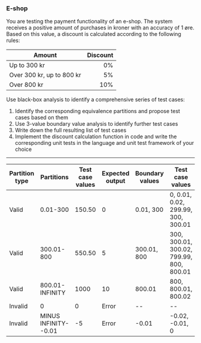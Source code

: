 ### E-shop
You are testing the payment functionality of an e-shop. The system receives a positive amount of purchases in kroner with an accuracy of 1 øre. Based on this value, a discount is calculated according to the following rules:

|Amount|Discount|
|-|--:|
|Up to 300 kr|0%|
|Over 300 kr, up to 800 kr|5%|
|Over 800 kr|10%|

Use black-box analysis to identify a comprehensive series of test cases:
1. Identify the corresponding equivalence partitions and propose test cases based on them
2. Use 3-value boundary value analysis to identify further test cases
3. Write down the full resulting list of test cases
4. Implement the discount calculation function in code and write the corresponding unit tests in the language and unit test framework of your choice

----


| Partition type | Partitions        | Test case values | Expected output | Boundary values | Test case values   |
|----------------|-------------------|------------------|-----------------|-----------------|--------------------|
| Valid          | 0.01-300          | 150.50           | 0               | 0.01, 300       | 0, 0.01, 0.02, 299.99, 300, 300.01     |
| Valid          | 300.01-800        | 550.50           | 5               | 300.01, 800     | 300, 300.01, 300.02, 799.99, 800, 800.01         |
| Valid          | 800.01-INFINITY   | 1000             | 10              | 800.01          | 800, 800.01, 800.02 |
| Invalid        | 0                 | 0                | Error           | --              | --            |
| Invalid        | MINUS INFINITY--0.01  | -5            | Error           | -0.01            | -0.02, -0.01, 0           |

